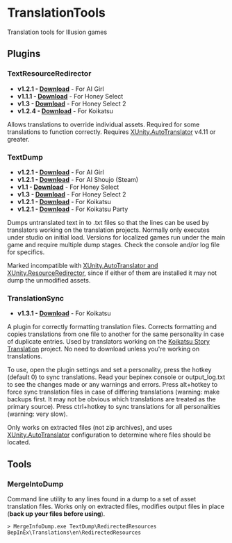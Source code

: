 # TranslationTools
Translation tools for Illusion games

## Plugins

### TextResourceRedirector

- **v1.2.1 - [Download](https://github.com/IllusionMods/TranslationTools/releases/download/r4/AI_TextResourceRedirector.v1.2.1.zip)** - For AI Girl
- **v1.1.1 - [Download](https://github.com/IllusionMods/TranslationTools/releases/download/r2/HS_TextResourceRedirector.v1.1.1.zip)** - For Honey Select
- **v1.3 - [Download](https://github.com/IllusionMods/TranslationTools/releases/download/r7/HS2_TextResourceRedirector.v1.3.zip)** - For Honey Select 2
- **v1.2.4 - [Download](https://github.com/IllusionMods/TranslationTools/releases/download/r6/KK_TextResourceRedirector.v1.2.4.zip)** - For Koikatsu



Allows translations to override individual assets. Required for some translations to function correctly. Requires [XUnity.AutoTranslator](https://github.com/bbepis/XUnity.AutoTranslator) v4.11 or greater.

### TextDump

- **v1.2.1 - [Download](https://github.com/IllusionMods/TranslationTools/releases/download/r4/AI_TextDump.v1.2.1.zip)** - For AI Girl
- **v1.2.1 - [Download](https://github.com/IllusionMods/TranslationTools/releases/download/r4/AI_INT_TextDump.v1.2.1.zip)** - For AI Shoujo (Steam)
- **v1.1 - [Download](https://github.com/IllusionMods/TranslationTools/releases/download/r2/HS_TextDump.v1.1.zip)** - For Honey Select
- **v1.3 - [Download](https://github.com/IllusionMods/TranslationTools/releases/download/r7/HS2_TextDump.v1.3.zip)** - For Honey Select 2
- **v1.2.1 - [Download](https://github.com/IllusionMods/TranslationTools/releases/download/r4/KK_TextDump.v1.2.1.zip)** - For Koikatsu
- **v1.2.1 - [Download](https://github.com/IllusionMods/TranslationTools/releases/download/r4/KKP_TextDump.v1.2.1.zip)** - For Koikatsu Party


Dumps untranslated text in to .txt files so that the lines can be used by translators working on the translation projects. Normally only executes under studio on initial load. Versions for localized games run under the main game and require multiple dump stages. Check the console and/or log file for specifics.

Marked incompatible with [XUnity.AutoTranslator and XUnity.ResourceRedirector](https://github.com/bbepis/XUnity.AutoTranslator), since if either of them are installed it may not dump the unmodified assets.

### TranslationSync

- **v1.3.1 - [Download](https://github.com/IllusionMods/TranslationTools/releases/download/r4/KK_TranslationSync.v1.3.1.zip)** - For Koikatsu

A plugin for correctly formatting translation files. Corrects formatting and copies translations from one file to another for the same personality in case of duplicate entries. Used by translators working on the [Koikatsu Story Translation](https://github.com/IllusionMods/KoikatsuStoryTranslation) project. No need to download unless you're working on translations.

To use, open the plugin settings and set a personality, press the hotkey (default 0) to sync translations. Read your bepinex console or output_log.txt to see the changes made or any warnings and errors. Press alt+hotkey to force sync translation files in case of differing translations (warning: make backups first. It may not be obvious which translations are treated as the primary source). Press ctrl+hotkey to sync translations for all personalities (warning: very slow).

Only works on extracted files (not zip archives), and uses [XUnity.AutoTranslator](https://github.com/bbepis/XUnity.AutoTranslator) configuration to determine where files should be located.

## Tools

### MergeIntoDump

Command line utility to any lines found in a dump to a set of asset translation files.  Works only on extracted files, modifies output files in place (**back up your files before using**).

```
> MergeInfoDump.exe TextDump\RedirectedResources BepInEx\Translations\en\RedirectedResources
```



